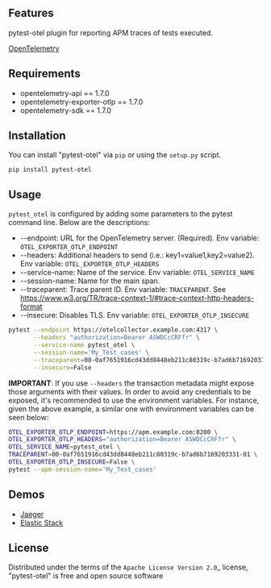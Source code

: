 
Features
--------

pytest-otel plugin for reporting APM traces of tests executed.

[OpenTelemetry](https://opentelemetry.io/docs/)

Requirements
------------

* opentelemetry-api == 1.7.0
* opentelemetry-exporter-otlp == 1.7.0
* opentelemetry-sdk == 1.7.0


Installation
------------

You can install "pytest-otel" via `pip` or using the `setup.py` script.

```
pip install pytest-otel
```

Usage
-----

`pytest_otel` is configured by adding some parameters to the pytest command line. Below are the descriptions:

* --endpoint: URL for the OpenTelemetry server. (Required). Env variable: `OTEL_EXPORTER_OTLP_ENDPOINT`
* --headers: Additional headers to send (i.e.: key1=value1,key2=value2). Env variable: `OTEL_EXPORTER_OTLP_HEADERS`
* --service-name: Name of the service. Env variable: `OTEL_SERVICE_NAME`
* --session-name: Name for the main span.
* --traceparent: Trace parent ID. Env variable: `TRACEPARENT`. See https://www.w3.org/TR/trace-context-1/#trace-context-http-headers-format
* --insecure: Disables TLS. Env variable: `OTEL_EXPORTER_OTLP_INSECURE`

```bash
pytest --endpoint https://otelcollector.example.com:4317 \
       --headers "authorization=Bearer ASWDCcCRFfr" \
       --service-name pytest_otel \
       --session-name='My_Test_cases' \
       --traceparent=00-0af7651916cd43dd8448eb211c80319c-b7ad6b7169203331-01 \
       --insecure=False
```

**IMPORTANT**: If you use `--headers` the transaction metadata might expose those arguments
with their values. In order to avoid any credentials to be exposed, it's recommended to use the environment variables.
For instance, given the above example, a similar one with environment variables can be seen below:

```bash
OTEL_EXPORTER_OTLP_ENDPOINT=https://apm.example.com:8200 \
OTEL_EXPORTER_OTLP_HEADERS="authorization=Bearer ASWDCcCRFfr" \
OTEL_SERVICE_NAME=pytest_otel \
TRACEPARENT=00-0af7651916cd43dd8448eb211c80319c-b7ad6b7169203331-01 \
OTEL_EXPORTER_OTLP_INSECURE=False \
pytest --apm-session-name='My_Test_cases'
```

Demos
-----

* [Jaeger](https://github.com/elastic/apm-pipeline-library/tree/master/resources/scripts/pytest_otel/docs/demos/jaeger/README.md)
* [Elastic Stack](https://github.com/elastic/apm-pipeline-library/tree/master/resources/scripts/pytest_otel/docs/demos/elastic/README.md)

License
-------

Distributed under the terms of the `Apache License Version 2.0`_ license, "pytest-otel" is free and open source software
